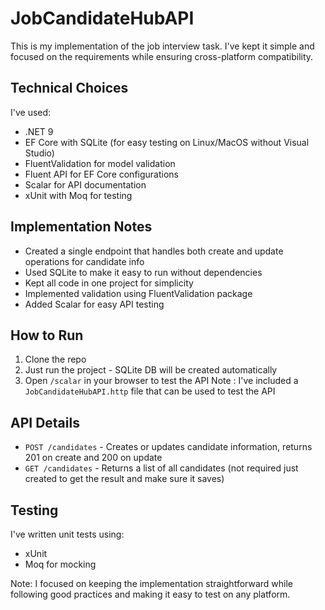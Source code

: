 # JobCandidateHubAPI

This is my implementation of the job interview task. I've kept it simple and focused on the requirements while ensuring cross-platform compatibility.

## Technical Choices

I've used:
- .NET 9
- EF Core with SQLite (for easy testing on Linux/MacOS without Visual Studio)
- FluentValidation for model validation
- Fluent API for EF Core configurations
- Scalar for API documentation
- xUnit with Moq for testing

## Implementation Notes

- Created a single endpoint that handles both create and update operations for candidate info
- Used SQLite to make it easy to run without dependencies
- Kept all code in one project for simplicity
- Implemented validation using FluentValidation package
- Added Scalar for easy API testing

## How to Run

1. Clone the repo
2. Just run the project - SQLite DB will be created automatically
3. Open `/scalar` in your browser to test the API
Note : I've included a `JobCandidateHubAPI.http` file that can be used to test the API
## API Details

- `POST /candidates` - Creates or updates candidate information, returns 201 on create and 200 on update
- `GET /candidates` - Returns a list of all candidates (not required just created to get the result and make sure it saves)
## Testing

I've written unit tests using:
- xUnit
- Moq for mocking

Note: I focused on keeping the implementation straightforward while following good practices and making it easy to test on any platform.
